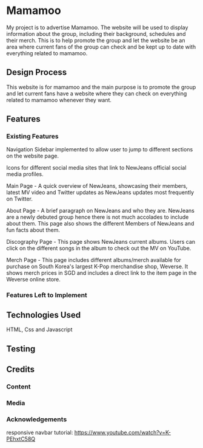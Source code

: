 # Mamamoo
My project is to advertise Mamamoo. The website will be used to display information about the group, including their background, schedules and their merch. This is to help promote the group and let the website be an area where current fans of the group can check and be kept up to date with everything related to mamamoo.

## Design Process
This website is for mamamoo and the main purpose is to promote the group and let current fans have a website where they can check on everything related to mamamoo whenever they want. 

## Features

### Existing Features
Navigation Sidebar implemented to allow user to jump to different sections on the website page. 

Icons for different social media sites that link to NewJeans official social media profiles.

Main Page - A quick overview of NewJeans, showcasing their members, latest MV video and Twitter updates as NewJeans updates most frequently on Twitter.

About Page - A brief paragraph on NewJeans and who they are. NewJeans are a newly debuted group hence there is not much accolades to include about them. This page also shows the different Members of NewJeans and fun facts about them.

Discography Page - This page shows NewJeans current albums. Users can click on the different songs in the album to check out the MV on YouTube.

Merch Page - This page includes different albums/merch available for purchase on South Korea's largest K-Pop merchandise shop, Weverse. It shows merch prices in SGD and includes a direct link to the item page in the Weverse online store.


### Features Left to Implement

## Technologies Used
HTML, Css and Javascript

## Testing

## Credits

### Content

### Media

### Acknowledgements
responsive navbar tutorial: https://www.youtube.com/watch?v=K-PEhxtC58Q
